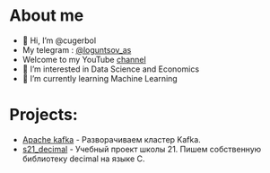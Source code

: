 # About me
- 👋 Hi, I’m @cugerbol
- My telegram : [@loguntsov_as](https://t.me/loguntsov_as)
- Welcome to my YouTube [channel](https://www.youtube.com/channel/UCoQOapYT_CQSu70vxkZfVrQ)
- 👀 I’m interested in Data Science and Economics
- 🌱 I’m currently learning Machine Learning

# Projects:
- [Apache kafka](https://github.com/cugerbol/Kafka) - Разворачиваем кластер Kafka.
- [s21_decimal](https://github.com/cugerbol/s21_decimal) - Учебный проект школы 21. Пишем собственную библиотеку decimal на языке С.


<!---
cugerbol/cugerbol is a ✨ special ✨ repository because its `README.md` (this file) appears on your GitHub profile.
You can click the Preview link to take a look at your changes.
--->
